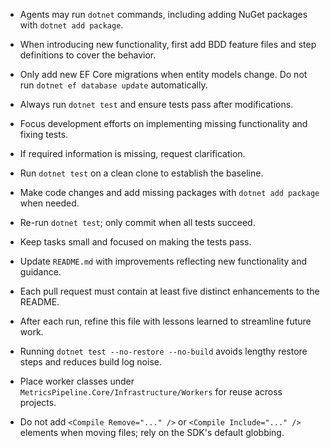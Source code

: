 - Agents may run `dotnet` commands, including adding NuGet packages with `dotnet add package`.
- When introducing new functionality, first add BDD feature files and step definitions to cover the behavior.
- Only add new EF Core migrations when entity models change. Do not run `dotnet ef database update` automatically.
- Always run `dotnet test` and ensure tests pass after modifications.
- Focus development efforts on implementing missing functionality and fixing tests.
- If required information is missing, request clarification.

- Run `dotnet test` on a clean clone to establish the baseline.
- Make code changes and add missing packages with `dotnet add package` when needed.
- Re-run `dotnet test`; only commit when all tests succeed.
- Keep tasks small and focused on making the tests pass.
- Update `README.md` with improvements reflecting new functionality and guidance.
- Each pull request must contain at least five distinct enhancements to the README.
- After each run, refine this file with lessons learned to streamline future work.
- Running `dotnet test --no-restore --no-build` avoids lengthy restore steps and
  reduces build log noise.
- Place worker classes under `MetricsPipeline.Core/Infrastructure/Workers` for reuse across projects.
- Do not add `<Compile Remove="..." />` or `<Compile Include="..." />` elements when moving files; rely on the SDK's default globbing.
